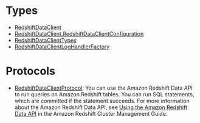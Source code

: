 # Types

  - [RedshiftDataClient](/aws-sdk-swift/reference/0.x/AWSRedshiftData/RedshiftDataClient)
  - [RedshiftDataClient.RedshiftDataClientConfiguration](/aws-sdk-swift/reference/0.x/AWSRedshiftData/RedshiftDataClient_RedshiftDataClientConfiguration)
  - [RedshiftDataClientTypes](/aws-sdk-swift/reference/0.x/AWSRedshiftData/RedshiftDataClientTypes)
  - [RedshiftDataClientLogHandlerFactory](/aws-sdk-swift/reference/0.x/AWSRedshiftData/RedshiftDataClientLogHandlerFactory)

# Protocols

  - [RedshiftDataClientProtocol](/aws-sdk-swift/reference/0.x/AWSRedshiftData/RedshiftDataClientProtocol):
    You can use the Amazon Redshift Data API to run queries on Amazon Redshift tables. You can run SQL statements, which are committed if the statement succeeds. For more information about the Amazon Redshift Data API, see [Using the Amazon Redshift Data API](https://docs.aws.amazon.com/redshift/latest/mgmt/data-api.html) in the Amazon Redshift Cluster Management Guide.
